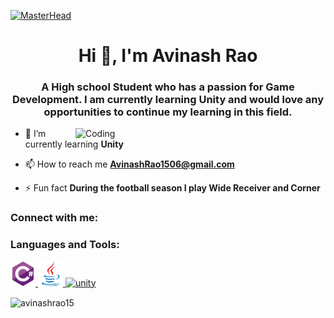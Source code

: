 [![MasterHead](https://user-images.githubusercontent.com/95478989/198955082-6e78ebb5-e1e4-49f9-8d32-6e5af3984dcd.gif)](https://rishavchanda.io)
<h1 align="center">Hi 👋, I'm Avinash Rao</h1>
<h3 align="center">A High school Student who has a passion for Game Development. I am currently learning Unity and would love any opportunities to continue my learning in this field.</h3>

<img align="right" alt="Coding" width="400" src="https://media.giphy.com/media/v1.Y2lkPTc5MGI3NjExOHpuYzJwdHU4cnJrbmpyYmtsajR5NzFoNzR0NHN6ZzJmNG1scmI4MyZlcD12MV9pbnRlcm5hbF9naWZfYnlfaWQmY3Q9Zw/qgQUggAC3Pfv687qPC/giphy.gif">


- 🌱 I’m currently learning **Unity**

- 📫 How to reach me **AvinashRao1506@gmail.com**

- ⚡ Fun fact **During the football season I play Wide Receiver and Corner**

<h3 align="left">Connect with me:</h3>
<p align="left">
</p>

<h3 align="left">Languages and Tools:</h3>
<p align="left"> <a href="https://www.w3schools.com/cs/" target="_blank" rel="noreferrer"> <img src="https://raw.githubusercontent.com/devicons/devicon/master/icons/csharp/csharp-original.svg" alt="csharp" width="40" height="40"/> </a> <a href="https://www.java.com" target="_blank" rel="noreferrer"> <img src="https://raw.githubusercontent.com/devicons/devicon/master/icons/java/java-original.svg" alt="java" width="40" height="40"/> </a> <a href="https://unity.com/" target="_blank" rel="noreferrer"> <img src="https://www.vectorlogo.zone/logos/unity3d/unity3d-icon.svg" alt="unity" width="40" height="40"/> </a> </p>

<p><img align="center" src="https://github-readme-stats.vercel.app/api/top-langs?username=avinashrao15&show_icons=true&locale=en&layout=compact" alt="avinashrao15" /></p>
